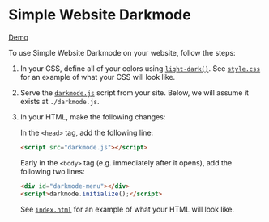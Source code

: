 # Simple Website Darkmode

[Demo](https://riceissa.github.io/simple-website-darkmode/)

To use Simple Website Darkmode on your website, follow the steps:

1. In your CSS, define all of your colors using [`light-dark()`](https://developer.mozilla.org/en-US/docs/Web/CSS/color_value/light-dark). See [`style.css`](docs/style.css) for an example of what your CSS will look like.

2. Serve the [`darkmode.js`](docs/darkmode.js) script from your site. Below, we will assume it exists at `./darkmode.js`.

3. In your HTML, make the following changes:

   In the `<head>` tag, add the following line:

   ```html
   <script src="darkmode.js"></script>
   ```

   Early in the `<body>` tag (e.g. immediately after it opens), add the following two lines:

   ```html
   <div id="darkmode-menu"></div>
   <script>darkmode.initialize();</script>
   ```

   See [`index.html`](docs/index.html) for an example of what your HTML will look like.
